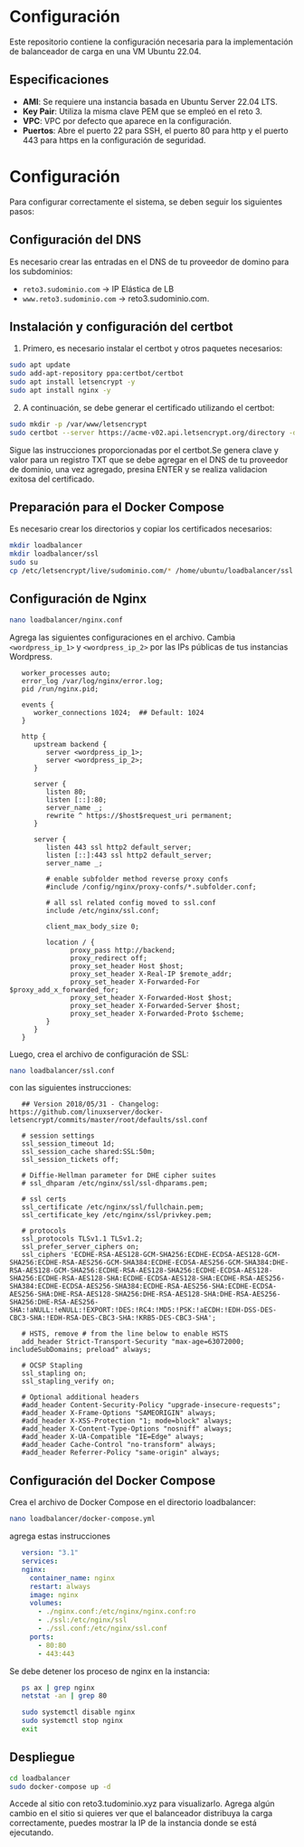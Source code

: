 # Configuración

Este repositorio contiene la configuración necesaria para la implementación de balanceador de carga en una VM Ubuntu 22.04.

## Especificaciones

- **AMI**: Se requiere una instancia basada en Ubuntu Server 22.04 LTS.
- **Key Pair**: Utiliza la misma clave PEM que se empleó en el reto 3.
- **VPC**: VPC por defecto que aparece en la configuración.
- **Puertos**: Abre el puerto 22 para SSH, el puerto 80 para http y el puerto 443 para https en la configuración de seguridad.

# Configuración

Para configurar correctamente el sistema, se deben seguir los siguientes pasos:

## Configuración del DNS

Es necesario crear las entradas en el DNS de tu proveedor de domino para los subdominios:

- `reto3.sudominio.com` -> IP Elástica de LB
- `www.reto3.sudominio.com` -> reto3.sudominio.com.

## Instalación y configuración del certbot

1. Primero, es necesario instalar el certbot y otros paquetes necesarios:

```bash
sudo apt update
sudo add-apt-repository ppa:certbot/certbot
sudo apt install letsencrypt -y
sudo apt install nginx -y
```
2. A continuación, se debe generar el certificado utilizando el certbot:

```bash
sudo mkdir -p /var/www/letsencrypt
sudo certbot --server https://acme-v02.api.letsencrypt.org/directory -d *.sudominio.xyz --manual --preferred-challenges dns-01 certonly
```
Sigue las instrucciones proporcionadas por el certbot.Se genera clave y valor para un registro TXT que se debe agregar en el DNS de tu proveedor de dominio, una vez agregado, presina ENTER y se realiza validacion exitosa del certificado.

## Preparación para el Docker Compose

Es necesario crear los directorios y copiar los certificados necesarios:

```bash
mkdir loadbalancer
mkdir loadbalancer/ssl
sudo su
cp /etc/letsencrypt/live/sudominio.com/* /home/ubuntu/loadbalancer/ssl
``` 
## Configuración de Nginx

```bash
nano loadbalancer/nginx.conf
```
Agrega las siguientes configuraciones en el archivo. Cambia `<wordpress_ip_1>` y `<wordpress_ip_2>` por las IPs públicas de tus instancias Wordpress.

```nginx
   worker_processes auto;
   error_log /var/log/nginx/error.log;
   pid /run/nginx.pid;

   events {
      worker_connections 1024;  ## Default: 1024
   }

   http {
      upstream backend {
         server <wordpress_ip_1>;
         server <wordpress_ip_2>;
      }

      server {
         listen 80;
         listen [::]:80;
         server_name _;
         rewrite ^ https://$host$request_uri permanent;
      }

      server {
         listen 443 ssl http2 default_server;
         listen [::]:443 ssl http2 default_server;
         server_name _;

         # enable subfolder method reverse proxy confs
         #include /config/nginx/proxy-confs/*.subfolder.conf;

         # all ssl related config moved to ssl.conf
         include /etc/nginx/ssl.conf;

         client_max_body_size 0;

         location / {
               proxy_pass http://backend;
               proxy_redirect off;
               proxy_set_header Host $host;
               proxy_set_header X-Real-IP $remote_addr;
               proxy_set_header X-Forwarded-For $proxy_add_x_forwarded_for;
               proxy_set_header X-Forwarded-Host $host;
               proxy_set_header X-Forwarded-Server $host;
               proxy_set_header X-Forwarded-Proto $scheme;
         }
      }
   }
```
Luego, crea el archivo de configuración de SSL:
```bash
nano loadbalancer/ssl.conf
``` 

con las siguientes instrucciones:

```nginx
   ## Version 2018/05/31 - Changelog: https://github.com/linuxserver/docker-letsencrypt/commits/master/root/defaults/ssl.conf

   # session settings
   ssl_session_timeout 1d;
   ssl_session_cache shared:SSL:50m;
   ssl_session_tickets off;

   # Diffie-Hellman parameter for DHE cipher suites
   # ssl_dhparam /etc/nginx/ssl/ssl-dhparams.pem;

   # ssl certs
   ssl_certificate /etc/nginx/ssl/fullchain.pem;
   ssl_certificate_key /etc/nginx/ssl/privkey.pem;

   # protocols
   ssl_protocols TLSv1.1 TLSv1.2;
   ssl_prefer_server_ciphers on;
   ssl_ciphers 'ECDHE-RSA-AES128-GCM-SHA256:ECDHE-ECDSA-AES128-GCM-SHA256:ECDHE-RSA-AES256-GCM-SHA384:ECDHE-ECDSA-AES256-GCM-SHA384:DHE-RSA-AES128-GCM-SHA256:ECDHE-RSA-AES128-SHA256:ECDHE-ECDSA-AES128-SHA256:ECDHE-RSA-AES128-SHA:ECDHE-ECDSA-AES128-SHA:ECDHE-RSA-AES256-SHA384:ECDHE-ECDSA-AES256-SHA384:ECDHE-RSA-AES256-SHA:ECDHE-ECDSA-AES256-SHA:DHE-RSA-AES128-SHA256:DHE-RSA-AES128-SHA:DHE-RSA-AES256-SHA256:DHE-RSA-AES256-SHA:!aNULL:!eNULL:!EXPORT:!DES:!RC4:!MD5:!PSK:!aECDH:!EDH-DSS-DES-CBC3-SHA:!EDH-RSA-DES-CBC3-SHA:!KRB5-DES-CBC3-SHA';

   # HSTS, remove # from the line below to enable HSTS
   add_header Strict-Transport-Security "max-age=63072000; includeSubDomains; preload" always;

   # OCSP Stapling
   ssl_stapling on;
   ssl_stapling_verify on;

   # Optional additional headers
   #add_header Content-Security-Policy "upgrade-insecure-requests";
   #add_header X-Frame-Options "SAMEORIGIN" always;
   #add_header X-XSS-Protection "1; mode=block" always;
   #add_header X-Content-Type-Options "nosniff" always;
   #add_header X-UA-Compatible "IE=Edge" always;
   #add_header Cache-Control "no-transform" always;
   #add_header Referrer-Policy "same-origin" always;
```

## Configuración del Docker Compose

Crea el archivo de Docker Compose en el directorio loadbalancer:

```bash
nano loadbalancer/docker-compose.yml
```
agrega estas instrucciones

```yaml
   version: "3.1"
   services:
   nginx:
     container_name: nginx
     restart: always
     image: nginx
     volumes:
       - ./nginx.conf:/etc/nginx/nginx.conf:ro
       - ./ssl:/etc/nginx/ssl
       - ./ssl.conf:/etc/nginx/ssl.conf
     ports:
       - 80:80
       - 443:443
```

Se debe detener los proceso de nginx en la instancia:

```bash
   ps ax | grep nginx
   netstat -an | grep 80

   sudo systemctl disable nginx
   sudo systemctl stop nginx
   exit
```

## Despliegue

```bash
cd loadbalancer
sudo docker-compose up -d
```

Accede al sitio con reto3.tudominio.xyz para visualizarlo. Agrega algún cambio en el sitio si quieres ver que el balanceador distribuya la carga correctamente, puedes mostrar la IP de la instancia donde se está ejecutando.





